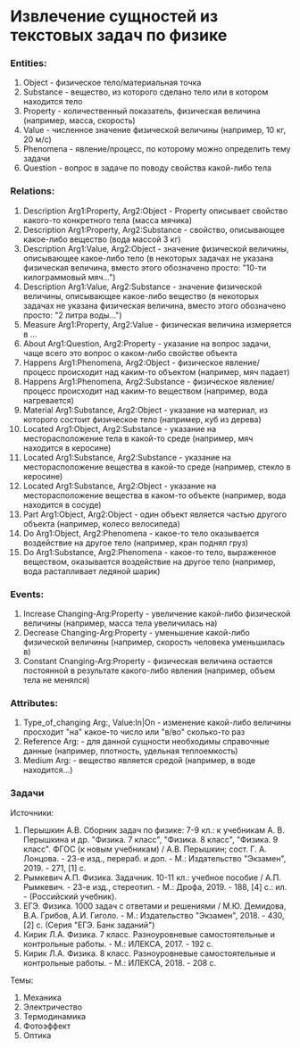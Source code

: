 # Извлечение сущностей из текстовых задач по физике 

### Entities:

1. Object - физическое тело/материальная точка
2. Substance - вещество, из которого сделано тело или в котором находится тело
3. Property - количественный показатель, физическая величина (например, масса, скорость)
4. Value - численное значение физической величины (например, 10 кг, 20 м/с)
5. Phenomena - явление/процесс, по которому можно определить тему задачи
6. Question - вопрос в задаче по поводу свойства какой-либо тела

### Relations:

1. Description  Arg1:Property, Arg2:Object - Property описывает свойство какого-то конкретного тела (масса мячика)
2. Description  Arg1:Property, Arg2:Substance - свойство, описывающее какое-либо вещество (вода массой 3 кг)
3. Description  Arg1:Value, Arg2:Object - значение физической величины, описывающее какое-либо тело (в некоторых задачах не указана физическая величина, вместо этого обозначено просто: "10-ти килограммовый мяч...")
4. Description  Arg1:Value, Arg2:Substance - значение физической величины, описывающее какое-либо вещество (в некоторых задачах не указана физическая величина, вместо этого обозначено просто: "2 литра воды...")
5. Measure  Arg1:Property, Arg2:Value - физическая величина измеряется в ...
6. About  Arg1:Question, Arg2:Property - указание на вопрос задачи, чаще всего это вопрос о каком-либо свойстве объекта
7. Happens Arg1:Phenomena, Arg2:Object - физическое явление/процесс происходит над каким-то объектом (например, мяч падает)
8. Happens Arg1:Phenomena, Arg2:Substance - физическое явление/процесс происходит над каким-то веществом (например, вода нагревается)
9. Material Arg1:Substance, Arg2:Object - указание на материал, из которого состоит физическое тело (например, куб из дерева)
10. Located Arg1:Object, Arg2:Substance - указание на месторасположение тела в какой-то среде (например, мяч находится в керосине)
11. Located Arg1:Substance, Arg2:Substance - указание на месторасположение вещества в какой-то среде (например, стекло в керосине)
12. Located Arg1:Substance, Arg2:Object - указание на месторасположение вещества в каком-то объекте (например, вода находится в сосуде)
13. Part Arg1:Object, Arg2:Object - один объект является частью другого объекта (например, колесо велосипеда)
14. Do Arg1:Object, Arg2:Phenomena - какое-то тело оказывается воздействие на другое тело (например, кран поднял груз)
15. Do Arg1:Substance, Arg2:Phenomena - какое-то тело, выраженное веществом, оказывается воздействие на другое тело (например, вода растапливает ледяной шарик)

### Events: 

1. Increase Changing-Arg:Property - увеличение какой-либо физической величины (например, масса тела увеличилась на)
2. Decrease Changing-Arg:Property - уменьшение какой-либо физической величины (например, скорость человека уменьшилась в)
3. Constant Cnanging-Arg:Property - физическая величина остается постоянной в результате какого-либо явления (например, объем тела не менялся)
  
  
### Attributes: 
  
1. Type_of_changing	Arg:<EVENT>, Value:In|On - изменение какой-либо величины просходит "на" какое-то число или "в/во" сколько-то раз
2. Reference Arg:<ENTITY> - для данной сущности необходимы справочные данные (например, плотность, удельная теплоемкость)
3. Medium Arg:<ENTITY> - вещество является средой (например, в воде находится...)

  
### Задачи

Источники:
  
1. Перышкин А.В. Сборник задач по физике: 7-9 кл.: к учебникам А. В. Перышкина и др. "Физика. 7 класс",  "Физика. 8 класс", "Физика. 9 класс". ФГОС (к новым учебникам) / А.В. Перышкин; сост. Г. А. Лонцова. - 23-е изд., перераб. и доп. - М.: Издательство "Экзамен", 2019. - 271,  [1] c.
2. Рымкевич А.П. Физика. Задачник. 10-11 кл.: учебное пособие / А.П. Рымкевич. - 23-е изд., стереотип. - М.: Дрофа, 2019. - 188, [4] с.: ил. - (Российский учебник).
3. ЕГЭ. Физика. 1000 задач с ответами и решениями / М.Ю. Демидова, В.А. Грибов, А.И. Гиголо. - М.: Издательство "Экзамен", 2018. - 430, [2] с. (Серия "ЕГЭ. Банк заданий")
4. Кирик Л.А. Физика. 7 класс. Разноуровневые самостоятельные и контрольные работы. - М.: ИЛЕКСА, 2017. - 192 с.
5. Кирик Л.А. Физика. 8 класс. Разноуровневые самостоятельные и контрольные работы. - М.: ИЛЕКСА, 2018. - 208 с.

Темы:

1. Механика
2. Электричество
3. Термодинамика
4. Фотоэффект
5. Оптика
